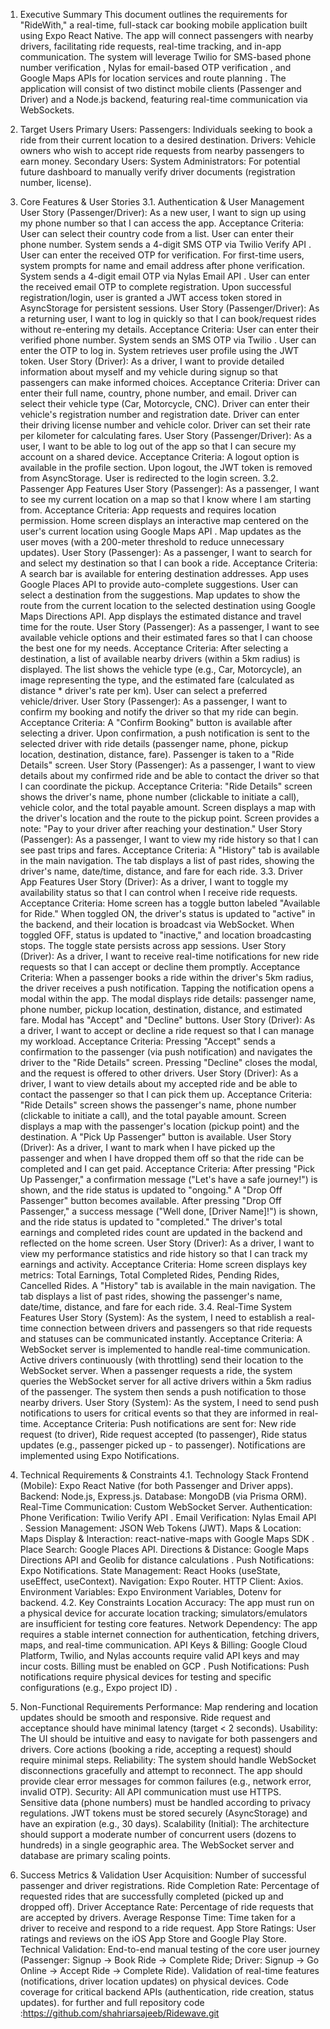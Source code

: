 1. Executive Summary
This document outlines the requirements for "RideWith," a real-time, full-stack car booking mobile application built using Expo React Native. The app will connect passengers with nearby drivers, facilitating ride requests, real-time tracking, and in-app communication. The system will leverage Twilio for SMS-based phone number verification 
, Nylas for email-based OTP verification 
, and Google Maps APIs for location services and route planning 
. The application will consist of two distinct mobile clients (Passenger and Driver) and a Node.js backend, featuring real-time communication via WebSockets.

2. Target Users
Primary Users:
Passengers: Individuals seeking to book a ride from their current location to a desired destination.
Drivers: Vehicle owners who wish to accept ride requests from nearby passengers to earn money.
Secondary Users:
System Administrators: For potential future dashboard to manually verify driver documents (registration number, license).
3. Core Features & User Stories
3.1. Authentication & User Management
User Story (Passenger/Driver): As a new user, I want to sign up using my phone number so that I can access the app.
Acceptance Criteria:
User can select their country code from a list.
User can enter their phone number.
System sends a 4-digit SMS OTP via Twilio Verify API 
.
User can enter the received OTP for verification.
For first-time users, system prompts for name and email address after phone verification.
System sends a 4-digit email OTP via Nylas Email API 
.
User can enter the received email OTP to complete registration.
Upon successful registration/login, user is granted a JWT access token stored in AsyncStorage for persistent sessions.
User Story (Passenger/Driver): As a returning user, I want to log in quickly so that I can book/request rides without re-entering my details.
Acceptance Criteria:
User can enter their verified phone number.
System sends an SMS OTP via Twilio 
.
User can enter the OTP to log in.
System retrieves user profile using the JWT token.
User Story (Driver): As a driver, I want to provide detailed information about myself and my vehicle during signup so that passengers can make informed choices.
Acceptance Criteria:
Driver can enter their full name, country, phone number, and email.
Driver can select their vehicle type (Car, Motorcycle, CNC).
Driver can enter their vehicle's registration number and registration date.
Driver can enter their driving license number and vehicle color.
Driver can set their rate per kilometer for calculating fares.
User Story (Passenger/Driver): As a user, I want to be able to log out of the app so that I can secure my account on a shared device.
Acceptance Criteria:
A logout option is available in the profile section.
Upon logout, the JWT token is removed from AsyncStorage.
User is redirected to the login screen.
3.2. Passenger App Features
User Story (Passenger): As a passenger, I want to see my current location on a map so that I know where I am starting from.
Acceptance Criteria:
App requests and requires location permission.
Home screen displays an interactive map centered on the user's current location using Google Maps API 
.
Map updates as the user moves (with a 200-meter threshold to reduce unnecessary updates).
User Story (Passenger): As a passenger, I want to search for and select my destination so that I can book a ride.
Acceptance Criteria:
A search bar is available for entering destination addresses.
App uses Google Places API to provide auto-complete suggestions.
User can select a destination from the suggestions.
Map updates to show the route from the current location to the selected destination using Google Maps Directions API.
App displays the estimated distance and travel time for the route.
User Story (Passenger): As a passenger, I want to see available vehicle options and their estimated fares so that I can choose the best one for my needs.
Acceptance Criteria:
After selecting a destination, a list of available nearby drivers (within a 5km radius) is displayed.
The list shows the vehicle type (e.g., Car, Motorcycle), an image representing the type, and the estimated fare (calculated as distance * driver's rate per km).
User can select a preferred vehicle/driver.
User Story (Passenger): As a passenger, I want to confirm my booking and notify the driver so that my ride can begin.
Acceptance Criteria:
A "Confirm Booking" button is available after selecting a driver.
Upon confirmation, a push notification is sent to the selected driver with ride details (passenger name, phone, pickup location, destination, distance, fare).
Passenger is taken to a "Ride Details" screen.
User Story (Passenger): As a passenger, I want to view details about my confirmed ride and be able to contact the driver so that I can coordinate the pickup.
Acceptance Criteria:
"Ride Details" screen shows the driver's name, phone number (clickable to initiate a call), vehicle color, and the total payable amount.
Screen displays a map with the driver's location and the route to the pickup point.
Screen provides a note: "Pay to your driver after reaching your destination."
User Story (Passenger): As a passenger, I want to view my ride history so that I can see past trips and fares.
Acceptance Criteria:
A "History" tab is available in the main navigation.
The tab displays a list of past rides, showing the driver's name, date/time, distance, and fare for each ride.
3.3. Driver App Features
User Story (Driver): As a driver, I want to toggle my availability status so that I can control when I receive ride requests.
Acceptance Criteria:
Home screen has a toggle button labeled "Available for Ride."
When toggled ON, the driver's status is updated to "active" in the backend, and their location is broadcast via WebSocket.
When toggled OFF, status is updated to "inactive," and location broadcasting stops.
The toggle state persists across app sessions.
User Story (Driver): As a driver, I want to receive real-time notifications for new ride requests so that I can accept or decline them promptly.
Acceptance Criteria:
When a passenger books a ride within the driver's 5km radius, the driver receives a push notification.
Tapping the notification opens a modal within the app.
The modal displays ride details: passenger name, phone number, pickup location, destination, distance, and estimated fare.
Modal has "Accept" and "Decline" buttons.
User Story (Driver): As a driver, I want to accept or decline a ride request so that I can manage my workload.
Acceptance Criteria:
Pressing "Accept" sends a confirmation to the passenger (via push notification) and navigates the driver to the "Ride Details" screen.
Pressing "Decline" closes the modal, and the request is offered to other drivers.
User Story (Driver): As a driver, I want to view details about my accepted ride and be able to contact the passenger so that I can pick them up.
Acceptance Criteria:
"Ride Details" screen shows the passenger's name, phone number (clickable to initiate a call), and the total payable amount.
Screen displays a map with the passenger's location (pickup point) and the destination.
A "Pick Up Passenger" button is available.
User Story (Driver): As a driver, I want to mark when I have picked up the passenger and when I have dropped them off so that the ride can be completed and I can get paid.
Acceptance Criteria:
After pressing "Pick Up Passenger," a confirmation message ("Let's have a safe journey!") is shown, and the ride status is updated to "ongoing."
A "Drop Off Passenger" button becomes available.
After pressing "Drop Off Passenger," a success message ("Well done, [Driver Name]!") is shown, and the ride status is updated to "completed."
The driver's total earnings and completed rides count are updated in the backend and reflected on the home screen.
User Story (Driver): As a driver, I want to view my performance statistics and ride history so that I can track my earnings and activity.
Acceptance Criteria:
Home screen displays key metrics: Total Earnings, Total Completed Rides, Pending Rides, Cancelled Rides.
A "History" tab is available in the main navigation.
The tab displays a list of past rides, showing the passenger's name, date/time, distance, and fare for each ride.
3.4. Real-Time System Features
User Story (System): As the system, I need to establish a real-time connection between drivers and passengers so that ride requests and statuses can be communicated instantly.
Acceptance Criteria:
A WebSocket server is implemented to handle real-time communication.
Active drivers continuously (with throttling) send their location to the WebSocket server.
When a passenger requests a ride, the system queries the WebSocket server for all active drivers within a 5km radius of the passenger.
The system then sends a push notification to those nearby drivers.
User Story (System): As the system, I need to send push notifications to users for critical events so that they are informed in real-time.
Acceptance Criteria:
Push notifications are sent for: New ride request (to driver), Ride request accepted (to passenger), Ride status updates (e.g., passenger picked up - to passenger).
Notifications are implemented using Expo Notifications.
4. Technical Requirements & Constraints
4.1. Technology Stack
Frontend (Mobile): Expo React Native (for both Passenger and Driver apps).
Backend: Node.js, Express.js.
Database: MongoDB (via Prisma ORM).
Real-Time Communication: Custom WebSocket Server.
Authentication:
Phone Verification: Twilio Verify API 
.
Email Verification: Nylas Email API 
.
Session Management: JSON Web Tokens (JWT).
Maps & Location:
Maps Display & Interaction: react-native-maps with Google Maps SDK 
.
Place Search: Google Places API.
Directions & Distance: Google Maps Directions API and Geolib for distance calculations 
.
Push Notifications: Expo Notifications.
State Management: React Hooks (useState, useEffect, useContext).
Navigation: Expo Router.
HTTP Client: Axios.
Environment Variables: Expo Environment Variables, Dotenv for backend.
4.2. Key Constraints
Location Accuracy: The app must run on a physical device for accurate location tracking; simulators/emulators are insufficient for testing core features.
Network Dependency: The app requires a stable internet connection for authentication, fetching drivers, maps, and real-time communication.
API Keys & Billing: Google Cloud Platform, Twilio, and Nylas accounts require valid API keys and may incur costs. Billing must be enabled on GCP 
.
Push Notifications: Push notifications require physical devices for testing and specific configurations (e.g., Expo project ID) 
.
5. Non-Functional Requirements
Performance:
Map rendering and location updates should be smooth and responsive.
Ride request and acceptance should have minimal latency (target < 2 seconds).
Usability:
The UI should be intuitive and easy to navigate for both passengers and drivers.
Core actions (booking a ride, accepting a request) should require minimal steps.
Reliability:
The system should handle WebSocket disconnections gracefully and attempt to reconnect.
The app should provide clear error messages for common failures (e.g., network error, invalid OTP).
Security:
All API communication must use HTTPS.
Sensitive data (phone numbers) must be handled according to privacy regulations.
JWT tokens must be stored securely (AsyncStorage) and have an expiration (e.g., 30 days).
Scalability (Initial): The architecture should support a moderate number of concurrent users (dozens to hundreds) in a single geographic area. The WebSocket server and database are primary scaling points.
6. Success Metrics & Validation
User Acquisition: Number of successful passenger and driver registrations.
Ride Completion Rate: Percentage of requested rides that are successfully completed (picked up and dropped off).
Driver Acceptance Rate: Percentage of ride requests that are accepted by drivers.
Average Response Time: Time taken for a driver to receive and respond to a ride request.
App Store Ratings: User ratings and reviews on the iOS App Store and Google Play Store.
Technical Validation:
End-to-end manual testing of the core user journey (Passenger: Signup -> Book Ride -> Complete Ride; Driver: Signup -> Go Online -> Accept Ride -> Complete Ride).
Validation of real-time features (notifications, driver location updates) on physical devices.
Code coverage for critical backend APIs (authentication, ride creation, status updates).
for further and full repository code :https://github.com/shahriarsajeeb/Ridewave.git